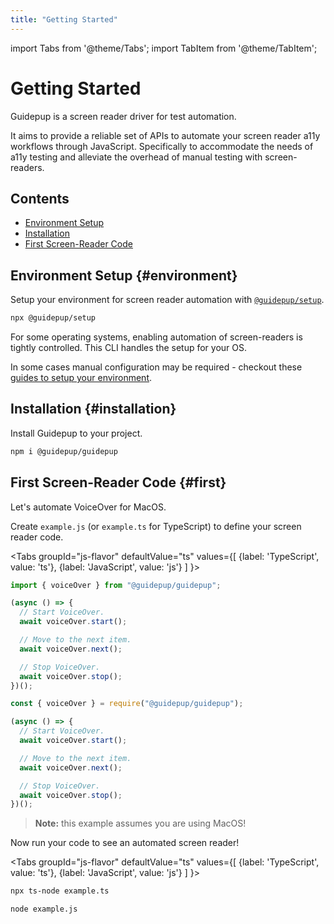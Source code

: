```yaml
---
title: "Getting Started"
---
```


import Tabs from '@theme/Tabs';
import TabItem from '@theme/TabItem';

# Getting Started

Guidepup is a screen reader driver for test automation.

It aims to provide a reliable set of APIs to automate your screen reader a11y workflows through JavaScript. Specifically to accommodate the needs of a11y testing and alleviate the overhead of manual testing with screen-readers.

## Contents

- [Environment Setup](./intro#environment)
- [Installation](./intro#installation)
- [First Screen-Reader Code](./intro#first)

## Environment Setup {#environment}

Setup your environment for screen reader automation with [`@guidepup/setup`](https://github.com/guidepup/setup).

```bash
npx @guidepup/setup
```

For some operating systems, enabling automation of screen-readers is tightly controlled. This CLI handles the setup for your OS.

In some cases manual configuration may be required - checkout these [guides to setup your environment](./guides/environment).

## Installation {#installation}

Install Guidepup to your project.

```bash
npm i @guidepup/guidepup
```

## First Screen-Reader Code {#first}

Let's automate VoiceOver for MacOS.

Create `example.js` (or `example.ts` for TypeScript) to define your screen reader code.

<Tabs
  groupId="js-flavor"
  defaultValue="ts"
  values={[
    {label: 'TypeScript', value: 'ts'},
    {label: 'JavaScript', value: 'js'}
  ]
}>
<TabItem value="ts">

```ts
import { voiceOver } from "@guidepup/guidepup";

(async () => {
  // Start VoiceOver.
  await voiceOver.start();

  // Move to the next item.
  await voiceOver.next();

  // Stop VoiceOver.
  await voiceOver.stop();
})();
```

</TabItem>
<TabItem value="js">

```js
const { voiceOver } = require("@guidepup/guidepup");

(async () => {
  // Start VoiceOver.
  await voiceOver.start();

  // Move to the next item.
  await voiceOver.next();

  // Stop VoiceOver.
  await voiceOver.stop();
})();
```

</TabItem>
</Tabs>

> **Note:** this example assumes you are using MacOS!

Now run your code to see an automated screen reader!

<Tabs
  groupId="js-flavor"
  defaultValue="ts"
  values={[
    {label: 'TypeScript', value: 'ts'},
    {label: 'JavaScript', value: 'js'}
  ]
}>
<TabItem value="ts">

```bash
npx ts-node example.ts
```

</TabItem>
<TabItem value="js">

```bash
node example.js
```

</TabItem>
</Tabs>